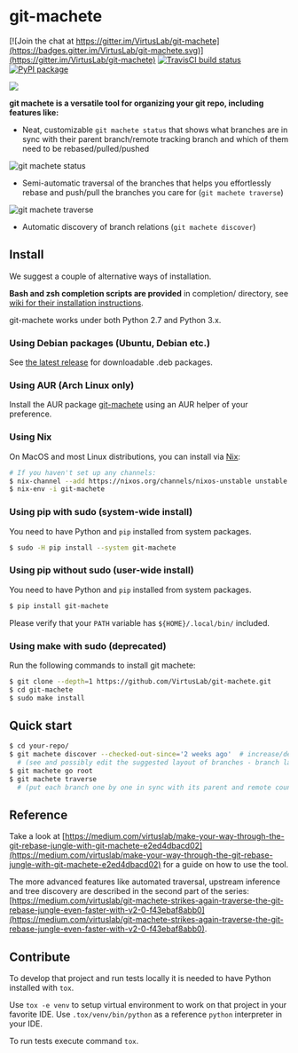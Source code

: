 # git-machete

[![Join the chat at https://gitter.im/VirtusLab/git-machete](https://badges.gitter.im/VirtusLab/git-machete.svg)](https://gitter.im/VirtusLab/git-machete)
[![TravisCI build status](https://api.travis-ci.org/VirtusLab/git-machete.svg?branch=master)](https://travis-ci.org/VirtusLab/git-machete)
[![PyPI package](https://badge.fury.io/py/git-machete.svg)](https://badge.fury.io/py/git-machete.svg)


![](logo.png)

**git machete is a versatile tool for organizing your git repo, including features like:**

* Neat, customizable `git machete status` that shows what branches are in sync with their parent branch/remote tracking branch and which of them need to be rebased/pulled/pushed

![git machete status](https://raw.githubusercontent.com/PawelLipski/git-machete-blog-2/master/status.png)

* Semi-automatic traversal of the branches that helps you effortlessly rebase and push/pull the branches you care for (`git machete traverse`)

![git machete traverse](https://raw.githubusercontent.com/PawelLipski/git-machete-blog-2/master/traverse.png)

* Automatic discovery of branch relations (`git machete discover`)


## Install

We suggest a couple of alternative ways of installation.

**Bash and zsh completion scripts are provided** in completion/ directory, see [wiki for their installation instructions](https://github.com/VirtusLab/git-machete/wiki).

git-machete works under both Python 2.7 and Python 3.x.

### Using Debian packages (Ubuntu, Debian etc.)

See [the latest release](https://github.com/VirtusLab/git-machete/releases/latest) for downloadable .deb packages.

### Using AUR (Arch Linux only)

Install the AUR package [git-machete](https://aur.archlinux.org/packages/git-machete) using an AUR helper of your preference.

### Using Nix

On MacOS and most Linux distributions, you can install via [Nix](https://nixos.org/nix/):

```bash
# If you haven't set up any channels:
$ nix-channel --add https://nixos.org/channels/nixos-unstable unstable
$ nix-env -i git-machete
```

### Using pip with sudo (system-wide install)

You need to have Python and `pip` installed from system packages.

```bash
$ sudo -H pip install --system git-machete
```

### Using pip without sudo (user-wide install)

You need to have Python and `pip` installed from system packages.

```bash
$ pip install git-machete
```

Please verify that your `PATH` variable has `${HOME}/.local/bin/` included.

### Using make with sudo (deprecated)

Run the following commands to install git machete:

```bash
$ git clone --depth=1 https://github.com/VirtusLab/git-machete.git
$ cd git-machete
$ sudo make install
```


## Quick start

```bash
$ cd your-repo/
$ git machete discover --checked-out-since='2 weeks ago'  # increase/decrease the timespan if you want more/less old branches included
  # (see and possibly edit the suggested layout of branches - branch layout is always kept as text file .git/machete)
$ git machete go root
$ git machete traverse
  # (put each branch one by one in sync with its parent and remote counterpart)
```


## Reference

Take a look at
[https://medium.com/virtuslab/make-your-way-through-the-git-rebase-jungle-with-git-machete-e2ed4dbacd02](https://medium.com/virtuslab/make-your-way-through-the-git-rebase-jungle-with-git-machete-e2ed4dbacd02)
for a guide on how to use the tool.

The more advanced features like automated traversal, upstream inference and tree discovery are described in the second part of the series:
[https://medium.com/virtuslab/git-machete-strikes-again-traverse-the-git-rebase-jungle-even-faster-with-v2-0-f43ebaf8abb0](https://medium.com/virtuslab/git-machete-strikes-again-traverse-the-git-rebase-jungle-even-faster-with-v2-0-f43ebaf8abb0).


## Contribute

To develop that project and run tests locally it is needed to have Python installed with `tox`.

Use `tox -e venv` to setup virtual environment to work on that project in your favorite IDE. Use `.tox/venv/bin/python` as a reference `python` interpreter in your IDE.

To run tests execute command `tox`.
